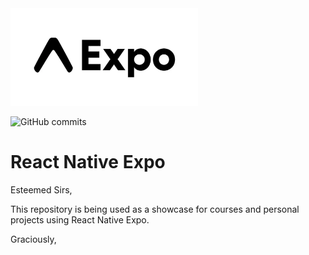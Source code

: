 <img src="expo_logo.png" width="300" />

![GitHub commits](https://img.shields.io/github/commit-activity/m/rafaelravelli12/react_native_expo)

# React Native Expo

Esteemed Sirs,

This repository is being used as a showcase for courses and personal projects using React Native Expo.

Graciously,
